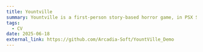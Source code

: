 ```yaml
---
title: Yountville
summary: Yountville is a first-person story-based horror game, in PSX Style, developed in Unreal Engine 5. The release is a Demo developed in collaboration with my colleagues <a href = "https://github.com/ale-pell">Alessandro Pellegrino</a> and <a href = "https://github.com/Pascoooo">Nicolò Pacucci</a>.
tags:
  - CV
date: 2025-06-18 
external_link: https://github.com/Arcadia-Soft/YountVille_Demo
---
```

